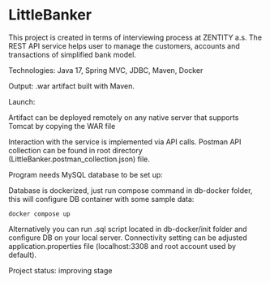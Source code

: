 # LittleBanker

This project is created in terms of interviewing process at ZENTITY a.s. The REST API service helps user to manage the customers, accounts and transactions of simplified bank model.

Technologies: Java 17, Spring MVC, JDBC, Maven, Docker

Output: .war artifact built with Maven.

Launch:

Artifact can be deployed remotely on any native server that supports Tomcat by copying the WAR file

Interaction with the service is implemented via API calls. 
Postman API collection can be found in root directory (LittleBanker.postman_collection.json) file. 

Program needs MySQL database to be set up:

Database is dockerized, just run compose command in db-docker folder, this will configure DB container with some sample data:

`docker compose up`

Alternatively you can run .sql script located in db-docker/init folder and configure DB on your local server. 
Connectivity setting can be adjusted application.properties file (localhost:3308 and root account used by default).

Project status: improving stage
